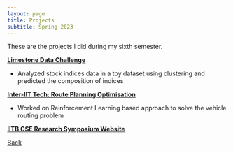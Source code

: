 ```yaml
---
layout: page
title: Projects
subtitle: Spring 2023
---
```


These are the projects I did during my sixth semester.

[**Limestone Data Challenge**](./ldc-2023/)
- Analyzed stock indices data in a toy dataset using clustering and predicted the composition
of indices

[**Inter-IIT Tech: Route Planning Optimisation**](./inter-iit/)
- Worked on Reinforcement Learning based approach to solve the vehicle routing problem

[**IITB CSE Research Symposium Website**](./symposium/)

[Back](..)